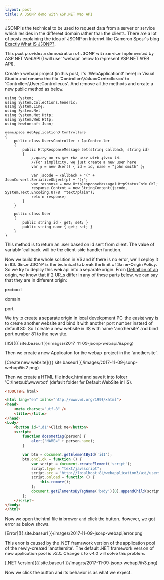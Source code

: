 ```yaml
---
layout: post
title: A JSONP demo with ASP.NET Web API
---
```


JSONP is the technical to be used to request data from a server or service which resides in the different domain rather than the clients. There are a lot of posts explaining the idea of JSONP on Internet like Cameron Spear's blog [Exactly What IS JSONP?](https://cameronspear.com/blog/exactly-what-is-jsonp/). 

This post provides a demostration of JSONP with service implemented by ASP.NET WebAPI (I will user 'webapi' below to represent ASP.NET WEB API).

Create a webapi project (in this post, it's 'WebApplication3' here) in Visual Studio and rename the file 'Controllers\ValuesController.cs' to 'Controllers\UsersController.cs'. And remove all the methods and create a new public method as below.

```
using System;
using System.Collections.Generic;
using System.Linq;
using System.Net;
using System.Net.Http;
using System.Web.Http;
using Newtonsoft.Json;

namespace WebApplication3.Controllers
{
    public class UsersController : ApiController
    {
        public HttpResponseMessage Get(string callback, string id)
        {
            //Query DB to get the user with given id. 
            //For simplicity, we just create a new user here
            var p = new User() { id = id, name = "john smith" };

            var jscode = callback + "(" + JsonConvert.SerializeObject(p) + ");";
            var response = new HttpResponseMessage(HttpStatusCode.OK);
            response.Content = new StringContent(jscode, System.Text.Encoding.UTF8, "text/plain");
            return response;
        }
    }

    public class User
    {
        public string id { get; set; }
        public string name { get; set; }
    }
}
```

This method is to return an user based on id sent from client. The value of variable 'callback' will be the client-side handler function.

Now we build the whole solution in VS and if there is no error, we'll deploy it in IIS. Since JSONP is the technical to break the limit of Same-Origin Policy. So we try to deploy this web api into a separate origin. From [Definition of an origin](https://developer.mozilla.org/en-US/docs/Web/Security/Same-origin_policy), we know that if 2 URLs differ in any of these parts below, we can say that they are in different origin:

protocol

domain

port

We try to create a separate origin in local development PC, the easist way is to create another website and bind it with another port number instead of default 80. So I create a new website in IIS with name 'anothersite' and bind port number 81 to the new site.

[IIS]({{ site.baseurl }}/images/2017-11-09-jsonp-webapi/iis.png)

Then we create a new Applicaton for the webapi project in the 'anothersite'.

[Create new website]({{ site.baseurl }}/images/2017-11-09-jsonp-webapi/iis2.png)

Then we create a HTML file index.html and save it into folder 'C:\inetpub\wwwroot' (default folder for Default WebSite in IIS).

```html
<!DOCTYPE html>

<html lang="en" xmlns="http://www.w3.org/1999/xhtml">
<head>
    <meta charset="utf-8" />
    <title></title>    
</head>
<body>
    <button id="id1">Click me</button>
    <script>    
        function dosometing(person) {
            alert("NAME=" + person.name);
        }
        
        var btn = document.getElementById('id1');
        btn.onclick = function () {
            var script = document.createElement('script');
            script.type = "text/javascript";
            script.src = "http://localhost:81/webapplication3/api/users?callback=dosometing&id=1";
            script.onload = function () {
                this.remove();
            };
            document.getElementsByTagName('body')[0].appendChild(script);
        };
    </script>
</body>
</html>
```

Now we open the html file in brower and click the button. However, we got error as below shows.

[Error]({{ site.baseurl }}/images/2017-11-09-jsonp-webapi/error.png)

This error is caused by the .NET framework version of the application pool of the newly-created 'anothersite'. The default .NET framework version of new application pool is v2.0. Change it to v4.0 will solve this problem.

[.NET Version]({{ site.baseurl }}/images/2017-11-09-jsonp-webapi/iis3.png)

Now we click the button and its behavior is as what we expect.
